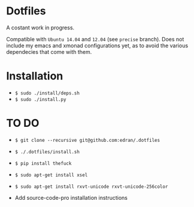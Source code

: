 # Dotfiles

A costant work in progress.

Compatible with `Ubuntu 14.04` and `12.04` (see `precise` branch).
Does not include my emacs and xmonad configurations yet, as to avoid
the various dependecies that come with them.

# Installation
* `$ sudo ./install/deps.sh`
* `$ sudo ./install.py`

# TO DO
* `$ git clone --recursive git@github.com:edran/.dotfiles`
* `$ ./.dotfiles/install.sh`
* `$ pip install thefuck`
* `$ sudo apt-get install xsel`
* `$ sudo apt-get install rxvt-unicode rxvt-unicode-256color`

* Add source-code-pro installation instructions
